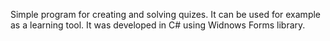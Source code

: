 Simple program for creating and solving quizes. It can be used for example as 
a learning tool. It was developed in C# using Widnows Forms library.
